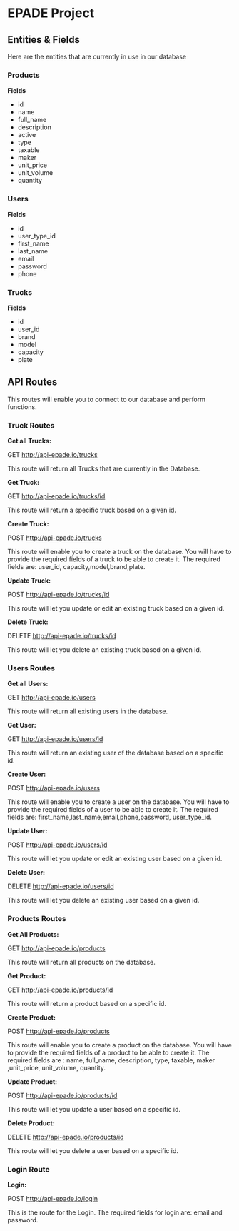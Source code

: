 # EPADE Project

## Entities & Fields

Here are the entities that are currently in use in our database

### Products 
**Fields**

* id
* name
* full_name
* description
* active
* type
* taxable
* maker
* unit_price
* unit_volume
* quantity

### Users
**Fields**

* id
* user_type_id
* first_name
* last_name
* email
* password
* phone



### Trucks
**Fields**

* id
* user_id
* brand
* model
* capacity
* plate


## API Routes

This routes will enable you to connect to our database and perform functions.

### Truck Routes

**Get all Trucks:**

GET http://api-epade.io/trucks

This route will return all Trucks that are currently in the Database.

**Get Truck:** 

GET http://api-epade.io/trucks/id

This route will return a specific truck based on a given id.

**Create Truck:**

POST http://api-epade.io/trucks

This route will enable you to create a truck on the database. You will have to provide the required fields of a truck to be able to create it. The required fields are: user_id, capacity,model,brand,plate.

**Update Truck:**

POST http://api-epade.io/trucks/id

This route will let you update or edit an existing truck based on a given id.

**Delete Truck:**

DELETE http://api-epade.io/trucks/id

This route will let you delete an existing truck based on a given id.

### Users Routes

**Get all Users:**

GET http://api-epade.io/users

This route will return all existing users in the database.

**Get User:**

GET http://api-epade.io/users/id

This route will return an existing user of the database based on a specific id.

**Create User:**

POST http://api-epade.io/users

This route will enable you to create a user on the database. You will have to provide the required fields of a user to be able to create it. The required fields are: first_name,last_name,email,phone,password,
user_type_id.

**Update User:**

POST http://api-epade.io/users/id

This route will let you update or edit an existing user based on a given id.

**Delete User:**

DELETE http://api-epade.io/users/id

This route will let you delete an existing user based on a given id.

### Products Routes

**Get All Products:**

GET http://api-epade.io/products

This route will return all products on the database.

**Get Product:**

GET http://api-epade.io/products/id

This route will return a product based on a specific id.

**Create Product:**

POST http://api-epade.io/products

This route will enable you to create a product on the database. You will have to provide the required fields of a product to be able to create it. The required fields are : name, full_name, description,
type, taxable, maker ,unit_price, unit_volume, quantity.

**Update Product:**

POST http://api-epade.io/products/id

This route will let you update a user based on a specific id.

**Delete Product:**

DELETE http://api-epade.io/products/id

This route will let you delete a user based on a specific id.

### Login Route

**Login:**

POST http://api-epade.io/login

This is the route for the Login. The required fields for login are: email and password.